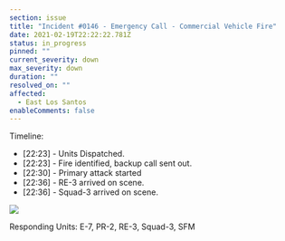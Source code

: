 ```yaml
---
section: issue
title: "Incident #0146 - Emergency Call - Commercial Vehicle Fire"
date: 2021-02-19T22:22:22.781Z
status: in_progress
pinned: ""
current_severity: down
max_severity: down
duration: ""
resolved_on: ""
affected:
  - East Los Santos
enableComments: false
---
```

Timeline:
* \[22:23] - Units Dispatched.
* \[22:23] - Fire identified, backup call sent out.
* \[22:30] - Primary attack started
* \[22:36] - RE-3 arrived on scene.
* \[22:36] - Squad-3 arrived on scene.

![](https://i.imgur.com/2kkWdET.png)

Responding Units: E-7, PR-2, RE-3, Squad-3, SFM